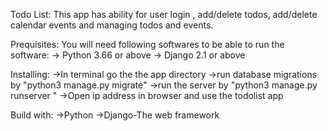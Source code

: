 Todo List:
	This app has ability for user login , add/delete todos, add/delete calendar events and managing todos and events.

Prequisites:
	You will need following softwares to be able to run the software:
		-> Python 3.66 or above
		-> Django 2.1 or above

Installing:
	->In terminal go the the app directory 
	->run database migrations by "python3 manage.py migrate"
	->run the server by "python3 manage.py runserver "
	->Open ip address in browser and use the todolist app

Build with:
	->Python
	->Django-The web framework



